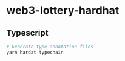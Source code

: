 # web3-lottery-hardhat


## Typescript

```zsh
# Generate type annotation files
yarn hardat typechain
```